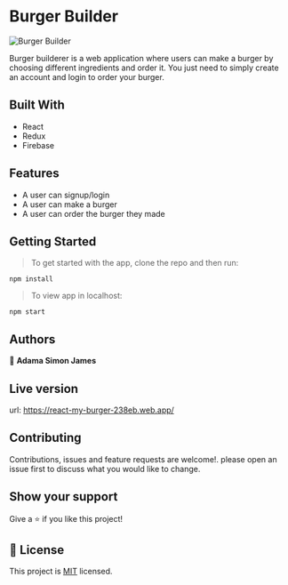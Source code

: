 # Burger Builder

![Burger Builder](https://i.ibb.co/487tBR4/Screenshot-from-2021-11-19-14-17-06.png)

Burger builderer is a web application where users can make a burger by choosing different ingredients and order it. You just need to simply create an account and login to order your burger.

## Built With
- React
- Redux
- Firebase

## Features

- A user can signup/login
- A user can make a burger
- A user can order the burger they made 

## Getting Started
> To get started with the app, clone the repo and then run:
```
npm install
```
> To view app in localhost:
```
npm start
```
## Authors

👤 **Adama Simon James**


## Live version
url: https://react-my-burger-238eb.web.app/

## Contributing

Contributions, issues and feature requests are welcome!. please open an issue first to discuss what you would like to change.

## Show your support

Give a ⭐️ if you like this project!


## 📝 License

This project is [MIT](./LICENSE) licensed.
